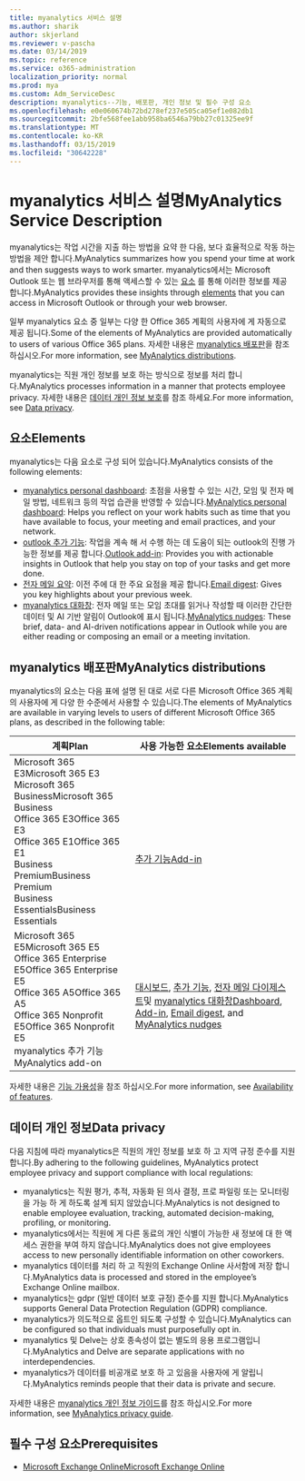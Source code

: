 ```yaml
---
title: myanalytics 서비스 설명
ms.author: sharik
author: skjerland
ms.reviewer: v-pascha
ms.date: 03/14/2019
ms.topic: reference
ms.service: o365-administration
localization_priority: normal
ms.prod: mya
ms.custom: Adm_ServiceDesc
description: myanalytics--기능, 배포판, 개인 정보 및 필수 구성 요소
ms.openlocfilehash: e0e060674b72bd278ef237e505ca05ef1e082db1
ms.sourcegitcommit: 2bfe568fee1abb958ba6546a79bb27c01325ee9f
ms.translationtype: MT
ms.contentlocale: ko-KR
ms.lasthandoff: 03/15/2019
ms.locfileid: "30642228"
---
```

# <a name="myanalytics-service-description"></a><span data-ttu-id="d66c7-103">myanalytics 서비스 설명</span><span class="sxs-lookup"><span data-stu-id="d66c7-103">MyAnalytics Service Description</span></span>

<span data-ttu-id="d66c7-104">myanalytics는 작업 시간을 지출 하는 방법을 요약 한 다음, 보다 효율적으로 작동 하는 방법을 제안 합니다.</span><span class="sxs-lookup"><span data-stu-id="d66c7-104">MyAnalytics summarizes how you spend your time at work and then suggests ways to work smarter.</span></span> <span data-ttu-id="d66c7-105">myanalytics에서는 Microsoft Outlook 또는 웹 브라우저를 통해 액세스할 수 있는 [요소](#elements) 를 통해 이러한 정보를 제공 합니다.</span><span class="sxs-lookup"><span data-stu-id="d66c7-105">MyAnalytics provides these insights through [elements](#elements) that you can access in Microsoft Outlook or through your web browser.</span></span>

<span data-ttu-id="d66c7-106">일부 myanalytics 요소 중 일부는 다양 한 Office 365 계획의 사용자에 게 자동으로 제공 됩니다.</span><span class="sxs-lookup"><span data-stu-id="d66c7-106">Some of the elements of MyAnalytics are provided automatically to users of various Office 365 plans.</span></span> <span data-ttu-id="d66c7-107">자세한 내용은 [myanalytics 배포판](#myanalytics-distributions)을 참조 하십시오.</span><span class="sxs-lookup"><span data-stu-id="d66c7-107">For more information, see [MyAnalytics distributions](#myanalytics-distributions).</span></span>  

<span data-ttu-id="d66c7-108">myanalytics는 직원 개인 정보를 보호 하는 방식으로 정보를 처리 합니다.</span><span class="sxs-lookup"><span data-stu-id="d66c7-108">MyAnalytics processes information in a manner that protects employee privacy.</span></span> <span data-ttu-id="d66c7-109">자세한 내용은 [데이터 개인 정보 보호](#data-privacy)를 참조 하세요.</span><span class="sxs-lookup"><span data-stu-id="d66c7-109">For more information, see [Data privacy](#data-privacy).</span></span>

## <a name="elements"></a><span data-ttu-id="d66c7-110">요소</span><span class="sxs-lookup"><span data-stu-id="d66c7-110">Elements</span></span>

<span data-ttu-id="d66c7-111">myanalytics는 다음 요소로 구성 되어 있습니다.</span><span class="sxs-lookup"><span data-stu-id="d66c7-111">MyAnalytics consists of the following elements:</span></span>

* <span data-ttu-id="d66c7-112">[myanalytics personal dashboard](https://docs.microsoft.com/workplace-analytics/myanalytics/use/dashboard): 초점을 사용할 수 있는 시간, 모임 및 전자 메일 방법, 네트워크 등의 작업 습관을 반영할 수 있습니다.</span><span class="sxs-lookup"><span data-stu-id="d66c7-112">[MyAnalytics personal dashboard](https://docs.microsoft.com/workplace-analytics/myanalytics/use/dashboard): Helps you reflect on your work habits such as time that you have available to focus, your meeting and email practices, and your network.</span></span>
* <span data-ttu-id="d66c7-113">[outlook 추가 기능](https://docs.microsoft.com/workplace-analytics/myanalytics/use/add-in): 작업을 계속 해 서 수행 하는 데 도움이 되는 outlook의 진행 가능한 정보를 제공 합니다.</span><span class="sxs-lookup"><span data-stu-id="d66c7-113">[Outlook add-in](https://docs.microsoft.com/workplace-analytics/myanalytics/use/add-in): Provides you with actionable insights in Outlook that help you stay on top of your tasks and get more done.</span></span>
* <span data-ttu-id="d66c7-114">[전자 메일 요약](https://docs.microsoft.com/workplace-analytics/myanalytics/use/email-digest): 이전 주에 대 한 주요 요점을 제공 합니다.</span><span class="sxs-lookup"><span data-stu-id="d66c7-114">[Email digest](https://docs.microsoft.com/workplace-analytics/myanalytics/use/email-digest): Gives you key highlights about your previous week.</span></span>
* <span data-ttu-id="d66c7-115">[myanalytics 대화창](https://docs.microsoft.com/workplace-analytics/myanalytics/use/mya-notifications): 전자 메일 또는 모임 초대를 읽거나 작성할 때 이러한 간단한 데이터 및 AI 기반 알림이 Outlook에 표시 됩니다.</span><span class="sxs-lookup"><span data-stu-id="d66c7-115">[MyAnalytics nudges](https://docs.microsoft.com/workplace-analytics/myanalytics/use/mya-notifications): These brief, data- and AI-driven notifications appear in Outlook while you are either reading or composing an email or a meeting invitation.</span></span>

## <a name="myanalytics-distributions"></a><span data-ttu-id="d66c7-116">myanalytics 배포판</span><span class="sxs-lookup"><span data-stu-id="d66c7-116">MyAnalytics distributions</span></span>

<span data-ttu-id="d66c7-117">myanalytics의 요소는 다음 표에 설명 된 대로 서로 다른 Microsoft Office 365 계획의 사용자에 게 다양 한 수준에서 사용할 수 있습니다.</span><span class="sxs-lookup"><span data-stu-id="d66c7-117">The elements of MyAnalytics are available in varying levels to users of different Microsoft Office 365 plans, as described in the following table:</span></span>

| <span data-ttu-id="d66c7-118">계획</span><span class="sxs-lookup"><span data-stu-id="d66c7-118">Plan</span></span> | <span data-ttu-id="d66c7-119">사용 가능한 요소</span><span class="sxs-lookup"><span data-stu-id="d66c7-119">Elements available</span></span> |
| --- | --- |
| <span data-ttu-id="d66c7-120">Microsoft 365 E3</span><span class="sxs-lookup"><span data-stu-id="d66c7-120">Microsoft 365 E3</span></span></br><span data-ttu-id="d66c7-121">Microsoft 365 Business</span><span class="sxs-lookup"><span data-stu-id="d66c7-121">Microsoft 365 Business</span></span></br><span data-ttu-id="d66c7-122">Office 365 E3</span><span class="sxs-lookup"><span data-stu-id="d66c7-122">Office 365 E3</span></span></br><span data-ttu-id="d66c7-123">Office 365 E1</span><span class="sxs-lookup"><span data-stu-id="d66c7-123">Office 365 E1</span></span></br><span data-ttu-id="d66c7-124">Business Premium</span><span class="sxs-lookup"><span data-stu-id="d66c7-124">Business Premium</span></span></br><span data-ttu-id="d66c7-125">Business Essentials</span><span class="sxs-lookup"><span data-stu-id="d66c7-125">Business Essentials</span></span> | </br></br></br>[<span data-ttu-id="d66c7-126">추가 기능</span><span class="sxs-lookup"><span data-stu-id="d66c7-126">Add-in</span></span>](https://docs.microsoft.com/en-us/workplace-analytics/myanalytics/use/add-in) |
| <span data-ttu-id="d66c7-127">Microsoft 365 E5</span><span class="sxs-lookup"><span data-stu-id="d66c7-127">Microsoft 365 E5</span></span></br><span data-ttu-id="d66c7-128">Office 365 Enterprise E5</span><span class="sxs-lookup"><span data-stu-id="d66c7-128">Office 365 Enterprise E5</span></span></br><span data-ttu-id="d66c7-129">Office 365 A5</span><span class="sxs-lookup"><span data-stu-id="d66c7-129">Office 365 A5</span></span></br><span data-ttu-id="d66c7-130">Office 365 Nonprofit E5</span><span class="sxs-lookup"><span data-stu-id="d66c7-130">Office 365 Nonprofit E5</span></span></br><span data-ttu-id="d66c7-131">myanalytics 추가 기능</span><span class="sxs-lookup"><span data-stu-id="d66c7-131">MyAnalytics add-on</span></span> | </br><span data-ttu-id="d66c7-132">[대시보드](https://docs.microsoft.com/en-us/workplace-analytics/myanalytics/use/dashboard), [추가 기능](https://docs.microsoft.com/en-us/workplace-analytics/myanalytics/use/add-in), [전자 메일 다이제스트](https://docs.microsoft.com/en-us/workplace-analytics/myanalytics/use/email-digest)및 [myanalytics 대화창](https://docs.microsoft.com/en-us/workplace-analytics/myanalytics/use/mya-notifications)</span><span class="sxs-lookup"><span data-stu-id="d66c7-132">[Dashboard](https://docs.microsoft.com/en-us/workplace-analytics/myanalytics/use/dashboard), [Add-in](https://docs.microsoft.com/en-us/workplace-analytics/myanalytics/use/add-in), [Email digest](https://docs.microsoft.com/en-us/workplace-analytics/myanalytics/use/email-digest), and [MyAnalytics nudges](https://docs.microsoft.com/en-us/workplace-analytics/myanalytics/use/mya-notifications)</span></span> |

<span data-ttu-id="d66c7-133">자세한 내용은 [기능 가용성](https://docs.microsoft.com/workplace-analytics/myanalytics/overview/plans-environments)을 참조 하십시오.</span><span class="sxs-lookup"><span data-stu-id="d66c7-133">For more information, see [Availability of features](https://docs.microsoft.com/workplace-analytics/myanalytics/overview/plans-environments).</span></span>

## <a name="data-privacy"></a><span data-ttu-id="d66c7-134">데이터 개인 정보</span><span class="sxs-lookup"><span data-stu-id="d66c7-134">Data privacy</span></span>

<span data-ttu-id="d66c7-135">다음 지침에 따라 myanalytics은 직원의 개인 정보를 보호 하 고 지역 규정 준수를 지원 합니다.</span><span class="sxs-lookup"><span data-stu-id="d66c7-135">By adhering to the following guidelines, MyAnalytics protect employee privacy and support compliance with local regulations:</span></span>

* <span data-ttu-id="d66c7-136">myanalytics는 직원 평가, 추적, 자동화 된 의사 결정, 프로 파일링 또는 모니터링을 가능 하 게 하도록 설계 되지 않았습니다.</span><span class="sxs-lookup"><span data-stu-id="d66c7-136">MyAnalytics is not designed to enable employee evaluation, tracking, automated decision-making, profiling, or monitoring.</span></span>
* <span data-ttu-id="d66c7-137">myanalytics에서는 직원에 게 다른 동료의 개인 식별이 가능한 새 정보에 대 한 액세스 권한을 부여 하지 않습니다.</span><span class="sxs-lookup"><span data-stu-id="d66c7-137">MyAnalytics does not give employees access to new personally identifiable information on other coworkers.</span></span>
* <span data-ttu-id="d66c7-138">myanalytics 데이터를 처리 하 고 직원의 Exchange Online 사서함에 저장 합니다.</span><span class="sxs-lookup"><span data-stu-id="d66c7-138">MyAnalytics data is processed and stored in the employee’s Exchange Online mailbox.</span></span>
* <span data-ttu-id="d66c7-139">myanalytics는 gdpr (일반 데이터 보호 규정) 준수를 지원 합니다.</span><span class="sxs-lookup"><span data-stu-id="d66c7-139">MyAnalytics supports General Data Protection Regulation (GDPR) compliance.</span></span>
* <span data-ttu-id="d66c7-140">myanalytics가 의도적으로 옵트인 되도록 구성할 수 있습니다.</span><span class="sxs-lookup"><span data-stu-id="d66c7-140">MyAnalytics can be configured so that individuals must purposefully opt in.</span></span>
* <span data-ttu-id="d66c7-141">myanalytics 및 Delve는 상호 종속성이 없는 별도의 응용 프로그램입니다.</span><span class="sxs-lookup"><span data-stu-id="d66c7-141">MyAnalytics and Delve are separate applications with no interdependencies.</span></span>
* <span data-ttu-id="d66c7-142">myanalytics가 데이터를 비공개로 보호 하 고 있음을 사용자에 게 알립니다.</span><span class="sxs-lookup"><span data-stu-id="d66c7-142">MyAnalytics reminds people that their data is private and secure.</span></span>

<span data-ttu-id="d66c7-143">자세한 내용은 [myanalytics 개인 정보 가이드](https://docs.microsoft.com/workplace-analytics/myanalytics/overview/privacy-guide)를 참조 하십시오.</span><span class="sxs-lookup"><span data-stu-id="d66c7-143">For more information, see [MyAnalytics privacy guide](https://docs.microsoft.com/workplace-analytics/myanalytics/overview/privacy-guide).</span></span>

## <a name="prerequisites"></a><span data-ttu-id="d66c7-144">필수 구성 요소</span><span class="sxs-lookup"><span data-stu-id="d66c7-144">Prerequisites</span></span>

* [<span data-ttu-id="d66c7-145">Microsoft Exchange Online</span><span class="sxs-lookup"><span data-stu-id="d66c7-145">Microsoft Exchange Online</span></span>](https://docs.microsoft.com/office365/servicedescriptions/exchange-online-service-description/exchange-online-service-description)
